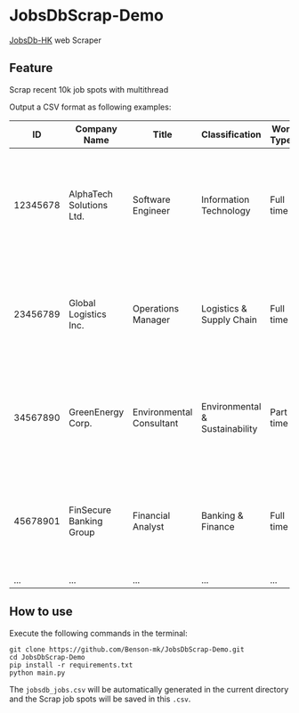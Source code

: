 # JobsDbScrap-Demo
[JobsDb-HK](https://hk.jobsdb.com/) web Scraper

## Feature
Scrap recent 10k job spots with multithread

Output a CSV format as following examples:

| ID        | Company Name                | Title                     | Classification                 | Work Types | Bullet Points                                                                                   | URL                                           |
|-----------|-----------------------------|---------------------------|--------------------------------|------------|------------------------------------------------------------------------------------------------|-----------------------------------------------|
| 12345678  | AlphaTech Solutions Ltd.    | Software Engineer         | Information Technology         | Full time  | 3+ years' experience in software development; Proficient in Python and JavaScript; Strong problem-solving skills | https://hk.jobsdb.com/job/12345678     |
| 23456789  | Global Logistics Inc.       | Operations Manager        | Logistics & Supply Chain       | Full time  | 5 years' experience in supply chain management; Excellent leadership skills; Degree in Business Administration | https://hk.jobsdb.com/job/23456789     |
| 34567890  | GreenEnergy Corp.           | Environmental Consultant  | Environmental & Sustainability | Part time  | Knowledge of environmental regulations; Degree in Environmental Science; Strong analytical skills | https://hk.jobsdb.com/job/34567890     |
| 45678901  | FinSecure Banking Group     | Financial Analyst         | Banking & Finance              | Full time  | 2+ years' experience in financial modeling; Proficient in Excel and financial software; CFA preferred | https://hk.jobsdb.com/job/45678901     |
| ... | ... | ... | ... | ... | ... | ... |

## How to use
Execute the following commands in the terminal:
```
git clone https://github.com/Benson-mk/JobsDbScrap-Demo.git
cd JobsDbScrap-Demo
pip install -r requirements.txt
python main.py
```

The `jobsdb_jobs.csv` will be automatically generated in the current directory and the Scrap job spots will be saved in this `.csv`.
